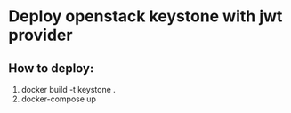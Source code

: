 # Deploy openstack keystone with jwt provider

How to deploy:
--------------

1. docker build -t keystone .
2. docker-compose up
